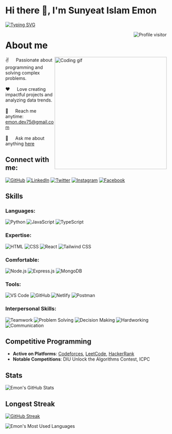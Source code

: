 # Hi there 👋, I'm Sunyeat Islam Emon

<!-- Typing SVG -->
[![Typing SVG](https://readme-typing-svg.herokuapp.com?color=%2336BCF7&lines=Full+Stack+Developer;Data+Analyst;Footballer;Lifelong+Learner)](https://git.io/typing-svg)

<!-- Profile Visitors Count -->
<a href="https://komarev.com/ghpvc/?username=sbemon75">
  <img align="right" src="https://komarev.com/ghpvc/?username=sbemon75&label=Visitors&color=0e75b6&style=flat" alt="Profile visitor" />
</a>

<!-- About Section -->
# About me
<p>
  <img align="right" width="350" src="https://media.giphy.com/media/qgQUggAC3Pfv687qPC/giphy.gif" alt="Coding gif" />

  ✌️ &emsp; Passionate about programming and solving complex problems.<br/><br/>
  ❤️ &emsp; Love creating impactful projects and analyzing data trends.<br/><br/>
  📧 &emsp; Reach me anytime: emon.dev75@gmail.com<br/><br/>
  💬 &emsp; Ask me about anything [here](https://github.com/sbemon75/sbemon75/issues)
</p>

<!-- Social Media Links -->
## Connect with me:
<p align="left">
  <a href="https://github.com/sbemon75" target="_blank"><img src="https://img.shields.io/badge/-GitHub-333?style=for-the-badge&logo=github&logoColor=white" alt="GitHub" /></a>
  <a href="https://linkedin.com/in/sunyeatislamemon/" target="_blank"><img src="https://img.shields.io/badge/LinkedIn-0077B5?style=for-the-badge&logo=linkedin&logoColor=white" alt="LinkedIn" /></a>
  <a href="#" target="_blank"><img src="https://img.shields.io/badge/Twitter-1DA1F2?style=for-the-badge&logo=twitter&logoColor=white" alt="Twitter" /></a>
  <a href="#" target="_blank"><img src="https://img.shields.io/badge/Instagram-fe4164?style=for-the-badge&logo=instagram&logoColor=white" alt="Instagram" /></a>
  <a href="https://facebook.com/sunyeat.islam.emon" target="_blank"><img src="https://img.shields.io/badge/Facebook-20BEFF?&style=for-the-badge&logo=facebook&logoColor=white" alt="Facebook" /></a>
</p>

<!-- Skills Section -->
## Skills

### Languages:
![Python](https://img.shields.io/badge/Python-3776AB?style=for-the-badge&logo=python&logoColor=white)
![JavaScript](https://img.shields.io/badge/JavaScript-F7DF1E?style=for-the-badge&logo=javascript&logoColor=black)
![TypeScript](https://img.shields.io/badge/TypeScript-3178C6?style=for-the-badge&logo=typescript&logoColor=white)

### Expertise:
![HTML](https://img.shields.io/badge/HTML5-E34F26?style=for-the-badge&logo=html5&logoColor=white)
![CSS](https://img.shields.io/badge/CSS3-1572B6?style=for-the-badge&logo=css3&logoColor=white)
![React](https://img.shields.io/badge/React-61DBFB?style=for-the-badge&logo=react&logoColor=black)
![Tailwind CSS](https://img.shields.io/badge/Tailwind_CSS-38B2AC?style=for-the-badge&logo=tailwind-css&logoColor=white)

### Comfortable:
![Node.js](https://img.shields.io/badge/Node.js-339933?style=for-the-badge&logo=node.js&logoColor=white)
![Express.js](https://img.shields.io/badge/Express.js-000000?style=for-the-badge&logo=express&logoColor=white)
![MongoDB](https://img.shields.io/badge/MongoDB-47A248?style=for-the-badge&logo=mongodb&logoColor=white)

### Tools:
![VS Code](https://img.shields.io/badge/VS_Code-007ACC?style=for-the-badge&logo=visual-studio-code&logoColor=white)
![GitHub](https://img.shields.io/badge/GitHub-181717?style=for-the-badge&logo=github&logoColor=white)
![Netlify](https://img.shields.io/badge/Netlify-00C7B7?style=for-the-badge&logo=netlify&logoColor=white)
![Postman](https://img.shields.io/badge/Postman-FF6C37?style=for-the-badge&logo=postman&logoColor=white)

### Interpersonal Skills:
<p>
  <img src="https://img.shields.io/badge/Teamwork-4CAF50?style=for-the-badge&logo=teamwork&logoColor=white" alt="Teamwork"/>
  <img src="https://img.shields.io/badge/Problem_Solving-FF5722?style=for-the-badge&logo=problem-solving&logoColor=white" alt="Problem Solving"/>
  <img src="https://img.shields.io/badge/Decision_Making-2196F3?style=for-the-badge&logo=decision-making&logoColor=white" alt="Decision Making"/>
  <img src="https://img.shields.io/badge/Hardworking-FBC02D?style=for-the-badge&logo=hardworking&logoColor=white" alt="Hardworking"/>
  <img src="https://img.shields.io/badge/Communication-9C27B0?style=for-the-badge&logo=communication&logoColor=white" alt="Communication"/>
</p>

<!-- Competitive Programming -->
## Competitive Programming
- **Active on Platforms**: [Codeforces](https://codeforces.com/profile/sbemon75), [LeetCode](https://leetcode.com/sbemon75/), [HackerRank](https://www.hackerrank.com/sbemon75)
- **Notable Competitions**: DIU Unlock the Algorithms Contest, ICPC

<!-- Stats Section -->
## Stats

![Emon's GitHub Stats](https://github-readme-stats.vercel.app/api?username=sbemon75&show_icons=true&theme=radical&hide_title=false&hide=prs)

<!-- Longest Streak Section -->
## Longest Streak

[![GitHub Streak](https://streak-stats.demolab.com?user=sbemon75&theme=radical&hide_border=true&date_format=j%20M%5B%20Y%5D)](https://git.io/streak-stats)

![Emon's Most Used Languages](https://github-readme-stats.vercel.app/api/top-langs/?username=sbemon75&layout=compact&theme=radical)

